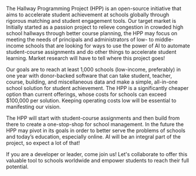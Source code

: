 The Hallway Programming Project (HPP) is an open-source initiative that aims to accelerate student achievement at schools globally through rigorous matching and student engagement tools. Our target market is Initially started as a passion project to relieve congestion in crowded high school hallways through better course planning, the HPP may focus on meeting the needs of principals and administrators of low- to middle- income schools that are looking for ways to use the power of AI to automate student-course assignments and do other things to accelerate student learning. Market research will have to tell where this project goes!

Our goals are to reach at least 1,000 schools (low-income, preferably) in one year with donor-backed software that can take student, teacher, course, building, and miscellaneous data and make a simple, all-in-one school solution for student achievement. The HPP is a significantly cheaper option than current offerings, whose costs for schools can exceed $100,000 per solution. Keeping operating costs low will be essential to manifesting our vision.

The HPP will start with student-course assignments and then build from there to create a one-stop-shop for school management. In the future the HPP may pivot in its goals in order to better serve the problems of schools and today’s education, especially online. AI will be an integral part of the project, so expect a lot of that! 

If you are a developer or leader, come join us! Let's collaborate to offer this valuable tool to schools worldwide and empower students to reach their full potential.
